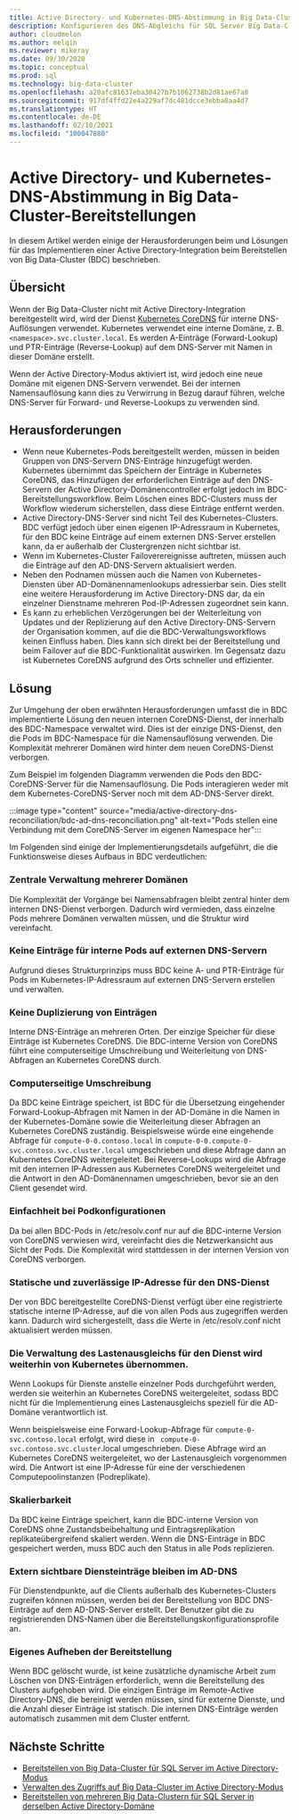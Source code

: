```yaml
---
title: Active Directory- und Kubernetes-DNS-Abstimmung in Big Data-Cluster-Bereitstellungen
description: Konfigurieren des DNS-Abgleichs für SQL Server Big Data-Cluster im Active Directory-Modus
author: cloudmelon
ms.author: melqin
ms.reviewer: mikeray
ms.date: 09/30/2020
ms.topic: conceptual
ms.prod: sql
ms.technology: big-data-cluster
ms.openlocfilehash: a20afc81637eba30427b7b1062738b2d81ae67a0
ms.sourcegitcommit: 917df4ffd22e4a229af7dc481dcce3ebba0aa4d7
ms.translationtype: HT
ms.contentlocale: de-DE
ms.lasthandoff: 02/10/2021
ms.locfileid: "100047880"
---
```

# <a name="active-directory-and-kubernetes-dns-reconciliation-in-big-data-clusters-deployments"></a>Active Directory- und Kubernetes-DNS-Abstimmung in Big Data-Cluster-Bereitstellungen

In diesem Artikel werden einige der Herausforderungen beim und Lösungen für das Implementieren einer Active Directory-Integration beim Bereitstellen von Big Data-Cluster (BDC) beschrieben.

## <a name="overview"></a>Übersicht

Wenn der Big Data-Cluster nicht mit Active Directory-Integration bereitgestellt wird, wird der Dienst [Kubernetes CoreDNS](https://kubernetes.io/docs/tasks/administer-cluster/coredns/) für interne DNS-Auflösungen verwendet. Kubernetes verwendet eine interne Domäne, z. B. `<namespace>.svc.cluster.local`. Es werden A-Einträge (Forward-Lookup) und PTR-Einträge (Reverse-Lookup) auf dem DNS-Server mit Namen in dieser Domäne erstellt.

Wenn der Active Directory-Modus aktiviert ist, wird jedoch eine neue Domäne mit eigenen DNS-Servern verwendet. Bei der internen Namensauflösung kann dies zu Verwirrung in Bezug darauf führen, welche DNS-Server für Forward- und Reverse-Lookups zu verwenden sind.

## <a name="challenges"></a>Herausforderungen

* Wenn neue Kubernetes-Pods bereitgestellt werden, müssen in beiden Gruppen von DNS-Servern DNS-Einträge hinzugefügt werden. Kubernetes übernimmt das Speichern der Einträge in Kubernetes CoreDNS, das Hinzufügen der erforderlichen Einträge auf den DNS-Servern der Active Directory-Domänencontroller erfolgt jedoch im BDC-Bereitstellungsworkflow. Beim Löschen eines BDC-Clusters muss der Workflow wiederum sicherstellen, dass diese Einträge entfernt werden.
* Active Directory-DNS-Server sind nicht Teil des Kubernetes-Clusters. BDC verfügt jedoch über einen eigenen IP-Adressraum in Kubernetes, für den BDC keine Einträge auf einem externen DNS-Server erstellen kann, da er außerhalb der Clustergrenzen nicht sichtbar ist.
* Wenn im Kubernetes-Cluster Failoverereignisse auftreten, müssen auch die Einträge auf den AD-DNS-Servern aktualisiert werden.
* Neben den Podnamen müssen auch die Namen von Kubernetes-Diensten über AD-Domänennamenlookups adressierbar sein. Dies stellt eine weitere Herausforderung im Active Directory-DNS dar, da ein einzelner Dienstname mehreren Pod-IP-Adressen zugeordnet sein kann.
* Es kann zu erheblichen Verzögerungen bei der Weiterleitung von Updates und der Replizierung auf den Active Directory-DNS-Servern der Organisation kommen, auf die die BDC-Verwaltungsworkflows keinen Einfluss haben. Dies kann sich direkt bei der Bereitstellung und beim Failover auf die BDC-Funktionalität auswirken. Im Gegensatz dazu ist Kubernetes CoreDNS aufgrund des Orts schneller und effizienter.

## <a name="solution"></a>Lösung

Zur Umgehung der oben erwähnten Herausforderungen umfasst die in BDC implementierte Lösung den neuen internen CoreDNS-Dienst, der innerhalb des BDC-Namespace verwaltet wird. Dies ist der einzige DNS-Dienst, den die Pods im BDC-Namespace für die Namensauflösung verwenden. Die Komplexität mehrerer Domänen wird hinter dem neuen CoreDNS-Dienst verborgen.

Zum Beispiel im folgenden Diagramm verwenden die Pods den BDC-CoreDNS-Server für die Namensauflösung. Die Pods interagieren weder mit dem Kubernetes-CoreDNS-Server noch mit dem AD-DNS-Server direkt. 

:::image type="content" source="media/active-directory-dns-reconciliation/bdc-ad-dns-reconciliation.png" alt-text="Pods stellen eine Verbindung mit dem CoreDNS-Server im eigenen Namespace her":::

Im Folgenden sind einige der Implementierungsdetails aufgeführt, die die Funktionsweise dieses Aufbaus in BDC verdeutlichen:

### <a name="centralized-management-of-multiple-domains"></a>Zentrale Verwaltung mehrerer Domänen

Die Komplexität der Vorgänge bei Namensabfragen bleibt zentral hinter dem internen DNS-Dienst verborgen. Dadurch wird vermieden, dass einzelne Pods mehrere Domänen verwalten müssen, und die Struktur wird vereinfacht.

### <a name="no-records-for-internal-pods-in-external-dns-servers"></a>Keine Einträge für interne Pods auf externen DNS-Servern

Aufgrund dieses Strukturprinzips muss BDC keine A- und PTR-Einträge für Pods im Kubernetes-IP-Adressraum auf externen DNS-Servern erstellen und verwalten.

### <a name="no-duplication-of-records"></a>Keine Duplizierung von Einträgen

Interne DNS-Einträge an mehreren Orten. Der einzige Speicher für diese Einträge ist Kubernetes CoreDNS. Die BDC-interne Version von CoreDNS führt eine computerseitige Umschreibung und Weiterleitung von DNS-Abfragen an Kubernetes CoreDNS durch.

### <a name="computational-rewriting"></a>Computerseitige Umschreibung

Da BDC keine Einträge speichert, ist BDC für die Übersetzung eingehender Forward-Lookup-Abfragen mit Namen in der AD-Domäne in die Namen in der Kubernetes-Domäne sowie die Weiterleitung dieser Abfragen an Kubernetes CoreDNS zuständig.
Beispielsweise würde eine eingehende Abfrage für `compute-0-0.contoso.local` in `compute-0-0.compute-0-svc.contoso.svc.cluster.local` umgeschrieben und diese Abfrage dann an Kubernetes CoreDNS weitergeleitet.
Bei Reverse-Lookups wird die Abfrage mit den internen IP-Adressen aus Kubernetes CoreDNS weitergeleitet und die Antwort in den AD-Domänennamen umgeschrieben, bevor sie an den Client gesendet wird.

### <a name="simplicity-in-pod-configurations"></a>Einfachheit bei Podkonfigurationen

Da bei allen BDC-Pods in /etc/resolv.conf nur auf die BDC-interne Version von CoreDNS verwiesen wird, vereinfacht dies die Netzwerkansicht aus Sicht der Pods. Die Komplexität wird stattdessen in der internen Version von CoreDNS verborgen.

### <a name="static-and-reliable-ip-address-for-dns-service"></a>Statische und zuverlässige IP-Adresse für den DNS-Dienst

Der von BDC bereitgestellte CoreDNS-Dienst verfügt über eine registrierte statische interne IP-Adresse, auf die von allen Pods aus zugegriffen werden kann. Dadurch wird sichergestellt, dass die Werte in /etc/resolv.conf nicht aktualisiert werden müssen.

### <a name="service-load-balance-management-is-retained-by-kubernetes"></a>Die Verwaltung des Lastenausgleichs für den Dienst wird weiterhin von Kubernetes übernommen.

Wenn Lookups für Dienste anstelle einzelner Pods durchgeführt werden, werden sie weiterhin an Kubernetes CoreDNS weitergeleitet, sodass BDC nicht für die Implementierung eines Lastenausgleichs speziell für die AD-Domäne verantwortlich ist.

Wenn beispielsweise eine Forward-Lookup-Abfrage für `compute-0-svc.contoso.local` erfolgt, wird diese in ` compute-0-svc.contoso.svc.cluster`.local umgeschrieben. Diese Abfrage wird an Kubernetes CoreDNS weitergeleitet, wo der Lastenausgleich vorgenommen wird. Die Antwort ist eine IP-Adresse für eine der verschiedenen Computepoolinstanzen (Podreplikate).

### <a name="scalability"></a>Skalierbarkeit

Da BDC keine Einträge speichert, kann die BDC-interne Version von CoreDNS ohne Zustandsbeibehaltung und Eintragsreplikation replikateübergreifend skaliert werden. Wenn die DNS-Einträge in BDC gespeichert werden, muss BDC auch den Status in alle Pods replizieren.

### <a name="externally-visible-service-entries-stay-in-ad-dns"></a>Extern sichtbare Diensteinträge bleiben im AD-DNS

Für Dienstendpunkte, auf die Clients außerhalb des Kubernetes-Clusters zugreifen können müssen, werden bei der Bereitstellung von BDC DNS-Einträge auf dem AD-DNS-Server erstellt. Der Benutzer gibt die zu registrierenden DNS-Namen über die Bereitstellungskonfigurationsprofile an.

### <a name="self-deprovisioning"></a>Eigenes Aufheben der Bereitstellung

Wenn BDC gelöscht wurde, ist keine zusätzliche dynamische Arbeit zum Löschen von DNS-Einträgen erforderlich, wenn die Bereitstellung des Clusters aufgehoben wird. Die einzigen Einträge im Remote-Active Directory-DNS, die bereinigt werden müssen, sind für externe Dienste, und die Anzahl dieser Einträge ist statisch. Die internen DNS-Einträge werden automatisch zusammen mit dem Cluster entfernt.

## <a name="next-steps"></a>Nächste Schritte

- [Bereitstellen von Big Data-Cluster für SQL Server im Active Directory-Modus](active-directory-deploy.md)
- [Verwalten des Zugriffs auf Big Data-Cluster im Active Directory-Modus](active-directory-objects.md)
- [Bereitstellen von mehreren Big Data-Clustern für SQL Server in derselben Active Directory-Domäne](active-directory-deployment-background.md)
